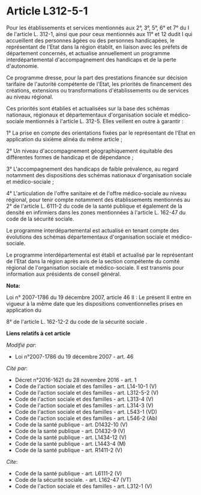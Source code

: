 # Article L312-5-1

Pour les établissements et services mentionnés aux 2°, 3°, 5°, 6° et 7° du I de l'article L. 312-1, ainsi que pour ceux
mentionnés aux 11° et 12 dudit I qui accueillent des personnes âgées ou des personnes handicapées, le représentant de l'Etat
dans la région établit, en liaison avec les préfets de département concernés, et actualise annuellement un programme
interdépartemental d'accompagnement des handicaps et de la perte d'autonomie. 

Ce programme dresse, pour la part des prestations financée sur décision tarifaire de l'autorité compétente de l'Etat, les
priorités de financement des créations, extensions ou transformations d'établissements ou de services au niveau régional. 

Ces priorités sont établies et actualisées sur la base des schémas nationaux, régionaux et départementaux d'organisation
sociale et médico-sociale mentionnés à l'article L. 312-5. Elles veillent en outre à garantir : 

1° La prise en compte des orientations fixées par le représentant de l'Etat en application du sixième alinéa du même
article ; 

2° Un niveau d'accompagnement géographiquement équitable des différentes formes de handicap et de dépendance ; 

3° L'accompagnement des handicaps de faible prévalence, au regard notamment des dispositions des schémas nationaux
d'organisation sociale et médico-sociale ; 

4° L'articulation de l'offre sanitaire et de l'offre médico-sociale au niveau régional, pour tenir compte notamment des
établissements mentionnés au 2° de l'article L. 6111-2 du code de la santé publique et également de la densité en infirmiers
dans les zones mentionnées à l'article L. 162-47 du code de la sécurité sociale. 

Le programme interdépartemental est actualisé en tenant compte des évolutions des schémas départementaux d'organisation
sociale et médico-sociale. 

Le programme interdépartemental est établi et actualisé par le représentant de l'Etat dans la région après avis de la section
compétente du comité régional de l'organisation sociale et médico-sociale. Il est transmis pour information aux présidents de
conseil général.

**Nota:**

Loi n° 2007-1786 du 19 décembre 2007, article 46 II : Le présent II entre en vigueur à la même date que les dispositions
conventionnelles prises en application du 

<span>8° de l'article L. 162-12-2 du code de la sécurité sociale</span>
.

**Liens relatifs à cet article**

_Modifié par_:

  - Loi n°2007-1786 du 19 décembre 2007 - art. 46

_Cité par_:

  - Décret n°2016-1621 du 28 novembre 2016 - art. 1
  - Code de l'action sociale et des familles - art. L14-10-1 (V)
  - Code de l'action sociale et des familles - art. L312-5-2 (V)
  - Code de l'action sociale et des familles - art. L313-4 (V)
  - Code de l'action sociale et des familles - art. L314-3 (V)
  - Code de l'action sociale et des familles - art. L543-1 (VD)
  - Code de l'action sociale et des familles - art. L546-2 (Ab)
  - Code de la santé publique - art. D1432-10 (V)
  - Code de la santé publique - art. D1432-9 (V)
  - Code de la santé publique - art. L1434-12 (V)
  - Code de la santé publique - art. L1443-4 (M)
  - Code de la santé publique - art. R1411-2 (V)

_Cite_:

  - Code de la santé publique - art. L6111-2 (V)
  - Code de la sécurité sociale. - art. L162-47 (VT)
  - Code de l'action sociale et des familles - art. L312-1 (V)
